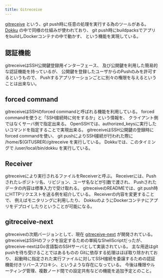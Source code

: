 ```yaml
---
title: Gitreceive
---
```


[gitreceive](https://github.com/progrium/gitreceive)
という、git push時に任意の処理を実行する為のツールがある。
[Dokku](http://r7kamura.github.io/2014/02/18/private-paas-beach.html)
の中で同様の仕組みが使われており、
git push時にbuildpacksでアプリをbuildしDockerコンテナの中で動かす、
という機能を実現している。

## 認証機能
gitreceiveはSSH公開鍵登録用インターフェース、
及び公開鍵を利用した簡易的な認証機能を持っているが、
公開鍵を登録したユーザからのPushのみを許可するというもので、
Pushするアプリケーションごとに別々の権限を与えるということは出来ない。

## forced command
gitreceiveはSSHのforced commandと呼ばれる機能を利用している。
forced commandを使うと「SSH接続時に何をするか」という情報を、
クライアント側ではなくサーバ側で指定出来る。
OpenSSHでは、authorized_keysに実行したいコマンドを指定することで実現出来る。
gitreceiveはSSH公開鍵の登録時にforced commandを使い、
git pushによりSSH接続が行われた際に
/home/${GITUSRER}/gitreceive を実行している。
Dokkuでは、このタイミングで /user/local/bin/dokku を実行している。

## Receiver
gitreceiveにより実行されるファイルをReceiverと呼ぶ。
Receiverには、Pushされたレポジトリ名、リビジョン、ユーザ名などが引数で渡され、
Pushされたデータの内容は標準入力で受け取れる。
gitreceiveのREADMEでは、git push時にHTTPリクエストを送る例を紹介している。
Receiverの内容を変更することで、
例えばモニタリングに利用したり、
DokkuのようにDockerコンテナにアプリをデプロイしたりということが可能になる。

## gitreceive-next
gitreceiveの次期バージョンとして、現在
[gitreceive-next](https://github.com/flynn/gitreceive-next)
が開発されている。
gitreceiveはSSHのフックを設定するための単純なShellScriptだったが、
gitreceive-nextはGo言語製のSSHサーバとして実装されている。
主な用途はgit pushを待ち受けることではあるものの
Gitに依存する処理はほぼ取り除かれており、
起動時に指定された実行ファイルに対してSSH接続を委譲するための認証機能付きリバースプロキシ、というような存在になっている。
今後は権限やルーティング管理、複数ノード間での設定共有などの機能を追加予定とのこと。
